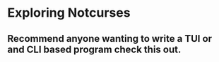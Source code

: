 # Exploring Notcurses

## Recommend anyone wanting to write a TUI or and CLI based program check this out.
